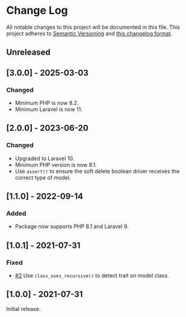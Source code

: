 # Change Log

All notable changes to this project will be documented in this file. This project adheres to
[Semantic Versioning](http://semver.org/) and [this changelog format](http://keepachangelog.com/).

## Unreleased

## [3.0.0] - 2025-03-03

### Changed

- Minimum PHP is now 8.2.
- Minimum Laravel is now 11.

## [2.0.0] - 2023-06-20

### Changed

- Upgraded to Laravel 10.
- Minimum PHP version is now 8.1.
- Use `assert()` to ensure the soft delete boolean driver receives the correct type of model.

## [1.1.0] - 2022-09-14

### Added

- Package now supports PHP 8.1 and Laravel 9.

## [1.0.1] - 2021-07-31

### Fixed

- [#2](https://github.com/laravel-json-api/boolean-softdeletes/pull/2) Use `class_uses_recursive()` to detect trait on
  model class.

## [1.0.0] - 2021-07-31

Initial release.
